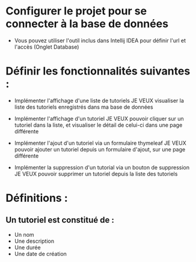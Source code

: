 # Configurer le projet pour se connecter à la base de données
- Vous pouvez utiliser l'outil inclus dans Intellij IDEA pour définir l'url et l'accès (Onglet Database)

# Définir les fonctionnalités suivantes :
- Implémenter l'affichage d'une liste de tutoriels
JE VEUX visualiser la liste des tutoriels enregistrés dans ma base de données

- Implémenter l'affichage d'un tutoriel
JE VEUX pouvoir cliquer sur un tutoriel dans la liste, et visualiser le détail de celui-ci dans une page différente

- Implémenter l'ajout d'un tutoriel via un formulaire thymeleaf
JE VEUX pouvoir ajouter un tutoriel depuis un formulaire d'ajout, sur une page différente 

- Implémenter la suppression d'un tutorial via un bouton de suppression
JE VEUX pouvoir supprimer un tutoriel depuis la liste des tutoriels

# Définitions :
## Un tutoriel est constitué de :
- Un nom
- Une description
- Une durée
- Une date de création

